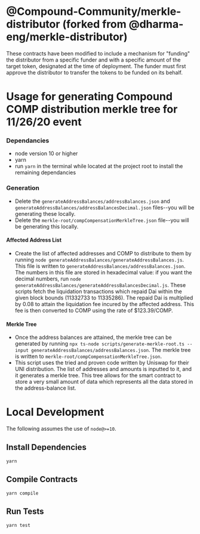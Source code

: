 # @Compound-Community/merkle-distributor (forked from @dharma-eng/merkle-distributor)

These contracts have been modified to include a mechanism for "funding" the distributor from a specific funder and with a specific amount of the target token, designated at the time of deployment. The funder must first approve the distributor to transfer the tokens to be funded on its behalf.

# Usage for generating Compound COMP distribution merkle tree for 11/26/20 event
### Dependancies
- node version 10 or higher
- yarn
- run `yarn` in the terminal while located at the project root to install the remaining dependancies

### Generation
- Delete the `generateAddressBalances/addressBalances.json` and `generateAddressBalances/addressBalancesDecimal.json` files--you will be generating these locally.
- Delete the `merkle-root/compCompensationMerkleTree.json` file--you will be generating this locally.

#### Affected Address List
- Create the list of affected addresses and COMP to distribute to them by running `node generateAddressBalances/generateAddressBalances.js`. This file is written to `generateAddressBalances/addressBalances.json`. The numbers in this file are stored in hexadecimal value: if you want the decimal numbers, run `node generateAddressBalances/generateAddressBalancesDecimal.js`. These scripts fetch the liquidation transactions which repaid Dai within the given block bounds (11332733 to 11335286). The repaid Dai is multiplied by 0.08 to attain the liquidation fee incured by the affected address. This fee is then converted to COMP using the rate of $123.39/COMP.

#### Merkle Tree
- Once the address balances are attained, the merkle tree can be generated by running `npx ts-node scripts/generate-merkle-root.ts --input generateAddressBalances/addressBalances.json`. The merkle tree is written to `merkle-root/compCompensationMerkleTree.json`. 
- This script uses the tried and proven code written by Uniswap for their UNI distribution. The list of addresses and amounts is inputted to it, and it generates a merkle tree. This tree allows for the smart contract to store a very small amount of data which represents all the data stored in the address-balance list.


# Local Development

The following assumes the use of `node@>=10`.

## Install Dependencies

`yarn`

## Compile Contracts

`yarn compile`

## Run Tests

`yarn test`
